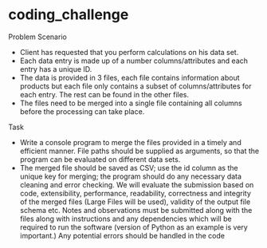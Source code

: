 # coding_challenge

Problem Scenario

- Client has requested that you perform calculations on his data set.
- Each data entry is made up of a number columns/attributes and each entry has a unique ID.
- The data is provided in 3 files, each file contains information about products but each file only contains a subset of columns/attributes for each entry. The rest can be found in the other files.
- The files need to be merged into a single file containing all columns before the processing can take place.

Task

- Write a console program to merge the files provided in a timely and efficient manner. File paths should be supplied as arguments, so that the program can be evaluated on different data sets.
- The merged file should be saved as CSV; use the id column as the unique key for merging; the program should do any necessary data cleaning and error checking. We will evaluate the submission based on code, extensibility, performance, readability, correctness and integrity of the merged files (Large Files will be used), validity of the output file schema etc. Notes and observations must be submitted along with the files along with instructions and any dependencies which will be required to run the software (version of Python as an example is very important.) Any potential errors should be handled in the code